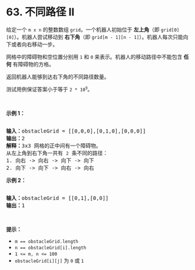 # 63. 不同路径 II 

<p>给定一个&nbsp;<code>m x n</code>&nbsp;的整数数组&nbsp;<code>grid</code>。一个机器人初始位于 <strong>左上角</strong>（即 <code>grid[0][0]</code>）。机器人尝试移动到 <strong>右下角</strong>（即 <code>grid[m - 1][n - 1]</code>）。机器人每次只能向下或者向右移动一步。</p>

<p>网格中的障碍物和空位置分别用 <code>1</code> 和 <code>0</code> 来表示。机器人的移动路径中不能包含 <strong>任何</strong>&nbsp;有障碍物的方格。</p>

<p>返回机器人能够到达右下角的不同路径数量。</p>

<p>测试用例保证答案小于等于 <code>2 * 10<sup>9</sup></code>。</p>

<p>&nbsp;</p>

<p><strong>示例 1：</strong></p>
<img alt="" src="https://assets.leetcode.com/uploads/2020/11/04/robot1.jpg" />
<pre>
<strong>输入：</strong>obstacleGrid = [[0,0,0],[0,1,0],[0,0,0]]
<strong>输出：</strong>2
<strong>解释：</strong>3x3 网格的正中间有一个障碍物。
从左上角到右下角一共有 <code>2</code> 条不同的路径：
1. 向右 -&gt; 向右 -&gt; 向下 -&gt; 向下
2. 向下 -&gt; 向下 -&gt; 向右 -&gt; 向右
</pre>

<p><strong>示例 2：</strong></p>
<img alt="" src="https://assets.leetcode.com/uploads/2020/11/04/robot2.jpg" />
<pre>
<strong>输入：</strong>obstacleGrid = [[0,1],[0,0]]
<strong>输出：</strong>1
</pre>

<p>&nbsp;</p>

<p><strong>提示：</strong></p>

<ul>
	<li><code>m ==&nbsp;obstacleGrid.length</code></li>
	<li><code>n ==&nbsp;obstacleGrid[i].length</code></li>
	<li><code>1 &lt;= m, n &lt;= 100</code></li>
	<li><code>obstacleGrid[i][j]</code> 为 <code>0</code> 或 <code>1</code></li>
</ul>

